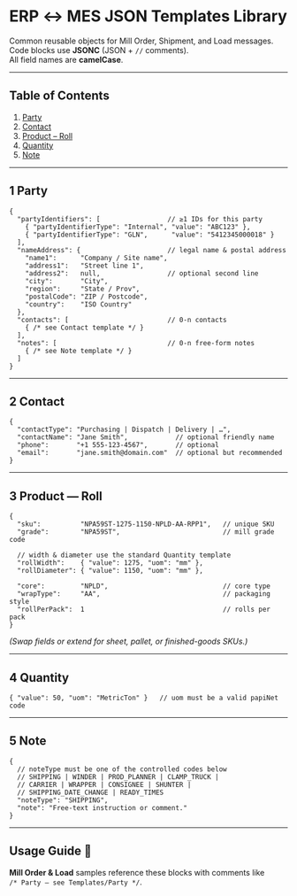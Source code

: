 # ERP ↔ MES JSON **Templates Library**
Common reusable objects for Mill Order, Shipment, and Load messages.  
Code blocks use **JSONC** (JSON + `//` comments).  
All field names are **camelCase**.

---

## Table of Contents
1. [Party](#1-party)  
2. [Contact](#2-contact)  
3. [Product – Roll](#3-product—roll)  
4. [Quantity](#4-quantity)  
5. [Note](#5-note)  

---

## 1 Party

```jsonc
{
  "partyIdentifiers": [                 // ≥1 IDs for this party
    { "partyIdentifierType": "Internal", "value": "ABC123" },
    { "partyIdentifierType": "GLN",      "value": "5412345000018" }
  ],
  "nameAddress": {                      // legal name & postal address
    "name1":      "Company / Site name",
    "address1":   "Street line 1",
    "address2":   null,                 // optional second line
    "city":       "City",
    "region":     "State / Prov",
    "postalCode": "ZIP / Postcode",
    "country":    "ISO Country"
  },
  "contacts": [                         // 0-n contacts
    { /* see Contact template */ }
  ],
  "notes": [                            // 0-n free-form notes
    { /* see Note template */ }
  ]
}
```

---

## 2 Contact

```jsonc
{
  "contactType": "Purchasing | Dispatch | Delivery | …",
  "contactName": "Jane Smith",            // optional friendly name
  "phone":       "+1 555-123-4567",       // optional
  "email":       "jane.smith@domain.com"  // optional but recommended
}
```

---

## 3 Product — Roll

```jsonc
{
  "sku":          "NPA59ST-1275-1150-NPLD-AA-RPP1",   // unique SKU
  "grade":        "NPA59ST",                          // mill grade code

  // width & diameter use the standard Quantity template
  "rollWidth":    { "value": 1275, "uom": "mm" },
  "rollDiameter": { "value": 1150, "uom": "mm" },

  "core":         "NPLD",                             // core type
  "wrapType":     "AA",                               // packaging style
  "rollPerPack":  1                                   // rolls per pack
}
```
*(Swap fields or extend for sheet, pallet, or finished-goods SKUs.)*

---

## 4 Quantity

```jsonc
{ "value": 50, "uom": "MetricTon" }   // uom must be a valid papiNet code
```

---

## 5 Note

```jsonc
{
  // noteType must be one of the controlled codes below
  // SHIPPING | WINDER | PROD_PLANNER | CLAMP_TRUCK |
  // CARRIER | WRAPPER | CONSIGNEE | SHUNTER |
  // SHIPPING_DATE_CHANGE | READY_TIMES
  "noteType": "SHIPPING",
  "note": "Free-text instruction or comment."
}
```

---

## Usage Guide 🚀

**Mill Order & Load** samples reference these blocks with comments like  
`/* Party – see Templates/Party */`.


